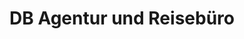 ---
title: "DB Agentur und Reisebüro"
url: /titisee-neustadt/db-agentur-und-reisebuero/
shop: Reisebüro
---